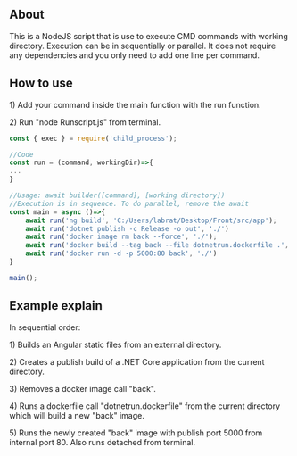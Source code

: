 
<h2>About</h2>
This is a NodeJS script that is use to execute CMD commands with working directory. Execution can be in sequentially or parallel. It does not require any dependencies and you only need to add one line per command.

<h2>How to use</h2>
<p>1) Add your command inside the main function with the run function.</p>

<p>2) Run "node Runscript.js" from terminal.</p>

```javascript
const { exec } = require('child_process');

//Code
const run = (command, workingDir)=>{
...
}

//Usage: await builder([command], [working directory])
//Execution is in sequence. To do parallel, remove the await
const main = async ()=>{
    await run('ng build', 'C:/Users/labrat/Desktop/Front/src/app');
    await run('dotnet publish -c Release -o out', './')
    await run('docker image rm back --force', './');
    await run('docker build --tag back --file dotnetrun.dockerfile .', './');
    await run('docker run -d -p 5000:80 back', './')
}

main();
```

<h2>Example explain</h2>
<p>In sequential order:</p>
<p>1) Builds an Angular static files from an external directory.</p>
<p>2) Creates a publish build of a .NET Core application from the current directory.</p>
<p>3) Removes a docker image call "back".</p>
<p>4) Runs a dockerfile call "dotnetrun.dockerfile" from the current directory which will build a new "back" image.</p>
<p>5) Runs the newly created "back" image with publish port 5000 from internal port 80. Also runs detached from terminal.</p>

